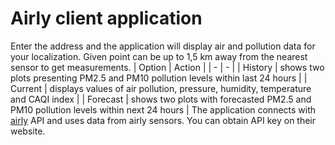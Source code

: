 # Airly client application
Enter the address and the application will display air and pollution data for your localization. Given point can be up to 1,5 km away from the nearest sensor to get measurements.
| Option | Action |
| - | - |
| History | shows two plots presenting PM2.5 and PM10 pollution levels within last 24 hours |
| Current | displays values of air pollution, pressure, humidity, temperature and CAQI index |
| Forecast | shows two plots with forecasted PM2.5 and PM10 pollution levels within next 24 hours |
The application connects with [airly](https://airly.eu/pl/) API and uses data from airly sensors. You can obtain API key on their website.
